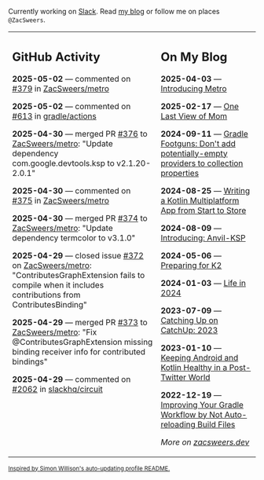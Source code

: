 Currently working on [Slack](https://slack.com/). Read [my blog](https://zacsweers.dev/) or follow me on places `@ZacSweers`.

<table><tr><td valign="top" width="60%">

## GitHub Activity
<!-- githubActivity starts -->
**2025-05-02** — commented on [#379](https://github.com/ZacSweers/metro/issues/379#issuecomment-2847323595) in [ZacSweers/metro](https://github.com/ZacSweers/metro)

**2025-05-02** — commented on [#613](https://github.com/gradle/actions/issues/613#issuecomment-2847311242) in [gradle/actions](https://github.com/gradle/actions)

**2025-04-30** — merged PR [#376](https://github.com/ZacSweers/metro/pull/376) to [ZacSweers/metro](https://github.com/ZacSweers/metro): "Update dependency com.google.devtools.ksp to v2.1.20-2.0.1"

**2025-04-30** — commented on [#375](https://github.com/ZacSweers/metro/issues/375#issuecomment-2842843030) in [ZacSweers/metro](https://github.com/ZacSweers/metro)

**2025-04-30** — merged PR [#374](https://github.com/ZacSweers/metro/pull/374) to [ZacSweers/metro](https://github.com/ZacSweers/metro): "Update dependency termcolor to v3.1.0"

**2025-04-29** — closed issue [#372](https://github.com/ZacSweers/metro/issues/372) on [ZacSweers/metro](https://github.com/ZacSweers/metro): "ContributesGraphExtension fails to compile when it includes contributions from ContributesBinding"

**2025-04-29** — merged PR [#373](https://github.com/ZacSweers/metro/pull/373) to [ZacSweers/metro](https://github.com/ZacSweers/metro): "Fix @ContributesGraphExtension missing binding receiver info for contributed bindings"

**2025-04-29** — commented on [#2062](https://github.com/slackhq/circuit/pull/2062#issuecomment-2839879120) in [slackhq/circuit](https://github.com/slackhq/circuit)
<!-- githubActivity ends -->
</td><td valign="top" width="40%">

## On My Blog
<!-- blog starts -->
**2025-04-03** — [Introducing Metro](https://www.zacsweers.dev/introducing-metro/)

**2025-02-17** — [One Last View of Mom](https://www.zacsweers.dev/one-last-view-of-mom/)

**2024-09-11** — [Gradle Footguns: Don't add potentially-empty providers to collection properties](https://www.zacsweers.dev/gradle-footgun-adding-empty-providers-to-collection-properties/)

**2024-08-25** — [Writing a Kotlin Multiplatform App from Start to Store](https://www.zacsweers.dev/writing-a-kotlin-multiplatform-app-from-start-to-store/)

**2024-08-09** — [Introducing: Anvil-KSP](https://www.zacsweers.dev/introducing-anvil-ksp/)

**2024-05-06** — [Preparing for K2](https://www.zacsweers.dev/preparing-for-k2/)

**2024-01-03** — [Life in 2024](https://www.zacsweers.dev/life-in-2024/)

**2023-07-09** — [Catching Up on CatchUp: 2023](https://www.zacsweers.dev/catching-up-on-catchup-2023/)

**2023-01-10** — [Keeping Android and Kotlin Healthy in a Post-Twitter World](https://www.zacsweers.dev/keeping-android-healthy/)

**2022-12-19** — [Improving Your Gradle Workflow by Not Auto-reloading Build Files](https://www.zacsweers.dev/improving-your-workflow-by-not-auto-reloading-build-files/)
<!-- blog ends -->
_More on [zacsweers.dev](https://zacsweers.dev/)_
</td></tr></table>

<sub><a href="https://simonwillison.net/2020/Jul/10/self-updating-profile-readme/">Inspired by Simon Willison's auto-updating profile README.</a></sub>